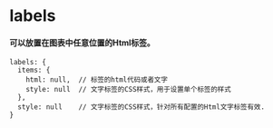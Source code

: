 # labels
#### 可以放置在图表中任意位置的Html标签。

```
labels: {
  items: {
    html: null,  // 标签的html代码或者文字
    style: null  // 文字标签的CSS样式，用于设置单个标签的样式
  },
  style: null    // 文字标签的CSS样式，针对所有配置的Html文字标签有效.
}
```